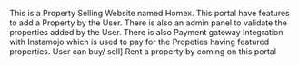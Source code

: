 This is a Property Selling Website named Homex.
This portal have features to add a Property by the User.
There is also an admin panel to validate the properties added by the User.
There is also Payment gateway Integration with Instamojo which is used to pay for the Propeties having featured properties.
User can buy/ sell] Rent a property by coming on this portal
